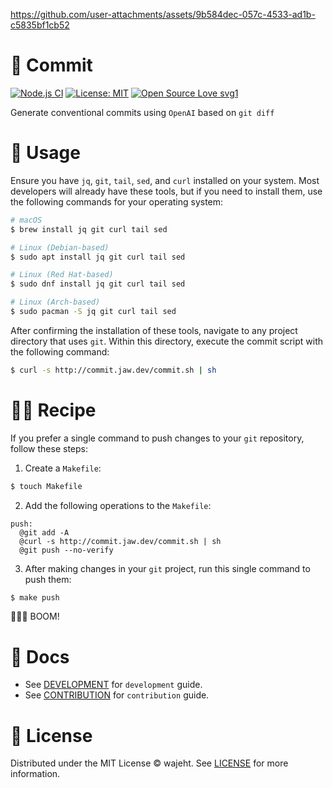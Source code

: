 https://github.com/user-attachments/assets/9b584dec-057c-4533-ad1b-c5835bf1cb52

# 🤖 Commit

[![Node.js CI](https://github.com/wajeht/commit/actions/workflows/ci.yml/badge.svg?branch=node)](https://github.com/wajeht/commit/actions/workflows/ci.yml) [![License: MIT](https://img.shields.io/badge/License-MIT-blue.svg)](https://github.com/wajeht/commit/blob/main/LICENSE) [![Open Source Love svg1](https://badges.frapsoft.com/os/v1/open-source.svg?v=103)](https://github.com/wajeht/commit)

Generate conventional commits using `OpenAI` based on `git diff`

# 📖 Usage

Ensure you have `jq`, `git`, `tail`, `sed`, and `curl` installed on your system. Most developers will already have these tools, but if you need to install them, use the following commands for your operating system:

```bash
# macOS
$ brew install jq git curl tail sed

# Linux (Debian-based)
$ sudo apt install jq git curl tail sed

# Linux (Red Hat-based)
$ sudo dnf install jq git curl tail sed

# Linux (Arch-based)
$ sudo pacman -S jq git curl tail sed
```

After confirming the installation of these tools, navigate to any project directory that uses `git`. Within this directory, execute the commit script with the following command:

```bash
$ curl -s http://commit.jaw.dev/commit.sh | sh
```

# 🧑‍🍳 Recipe

If you prefer a single command to push changes to your `git` repository, follow these steps:

1. Create a `Makefile`:

```bash
$ touch Makefile
```

2. Add the following operations to the `Makefile`:

```make
push:
  @git add -A
  @curl -s http://commit.jaw.dev/commit.sh | sh
  @git push --no-verify
```

3. After making changes in your `git` project, run this single command to push them:

```bash
$ make push
```

💋🎤👋 BOOM!

# 📑 Docs

- See [DEVELOPMENT](./docs/development.md) for `development` guide.
- See [CONTRIBUTION](./docs/contribution.md) for `contribution` guide.

# 📜 License

Distributed under the MIT License © wajeht. See [LICENSE](./LICENSE) for more information.
